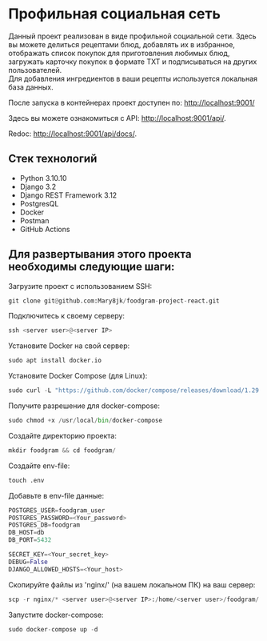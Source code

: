 # Профильная социальная сеть #

Данный проект реализован в виде профильной социальной сети. Здесь вы можете делиться рецептами блюд, добавлять их в избранное, отображать список покупок для приготовления любимых блюд, загружать карточку покупок в формате TXT и подписываться на других пользователей. <br>
Для добавления ингредиентов в ваши рецепты используется локальная база данных.

После запуска в контейнерах проект доступен по:
<http://localhost:9001/>

Здесь вы можете ознакомиться с API: <http://localhost:9001/api/>.

Redoc: <http://localhost:9001/api/docs/>.

## Стек технологий ##
+ Python 3.10.10
+ Django 3.2
+ Django REST Framework 3.12
+ PostgresQL
+ Docker
+ Postman
+ GitHub Actions

## Для развертывания этого проекта необходимы следующие шаги: ##
Загрузите проект с использованием SSH:
```python
git clone git@github.com:Mary8jk/foodgram-project-react.git
```
Подключитесь к своему серверу:
```python
ssh <server user>@<server IP>
```
Установите Docker на свой сервер:
```python
sudo apt install docker.io
```
Установите Docker Compose (для Linux):
```python
sudo curl -L "https://github.com/docker/compose/releases/download/1.29.2/docker-compose-$(uname -s)-$(uname -m)" -o /usr/local/bin/docker-compose
```
Получите разрешение для docker-compose:
```python
sudo chmod +x /usr/local/bin/docker-compose
```
Создайте директорию проекта:
```python
mkdir foodgram && cd foodgram/
```
Создайте env-file:
```python
touch .env
```
Добавьте в env-file данные:
```python
POSTGRES_USER=foodgram_user
POSTGRES_PASSWORD=<Your_password>
POSTGRES_DB=foodgram
DB_HOST=db
DB_PORT=5432

SECRET_KEY=<Your_secret_key>
DEBUG=False
DJANGO_ALLOWED_HOSTS=<Your_host>
```
Скопируйте файлы из 'nginx/' (на вашем локальном ПК) на ваш сервер:
```python
scp -r nginx/* <server user>@<server IP>:/home/<server user>/foodgram/
```
Запустите docker-compose:
```python
sudo docker-compose up -d
```

